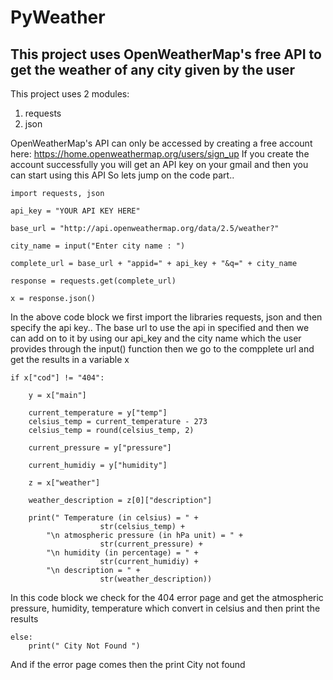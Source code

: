 # PyWeather
This project uses OpenWeatherMap's free API to get the weather of any city given by the user 
---
This project uses 2 modules:
1. requests
2. json

OpenWeatherMap's API can only be accessed by creating a free account here: https://home.openweathermap.org/users/sign_up 
If you create the account successfully you will get an API key on your gmail and then you can start using this API
So lets jump on the code part..
```
import requests, json

api_key = "YOUR API KEY HERE"

base_url = "http://api.openweathermap.org/data/2.5/weather?"

city_name = input("Enter city name : ")

complete_url = base_url + "appid=" + api_key + "&q=" + city_name

response = requests.get(complete_url)

x = response.json()
```
In the above code block we first import the libraries requests, json and then specify the api key..
The base url to use the api in specified and then we can add on to it by using our api_key and the city name which the user provides through the input() function then we go to the compplete url and get the results in a variable x
```
if x["cod"] != "404":

	y = x["main"]

	current_temperature = y["temp"]
	celsius_temp = current_temperature - 273
	celsius_temp = round(celsius_temp, 2)

	current_pressure = y["pressure"]

	current_humidiy = y["humidity"]

	z = x["weather"]

	weather_description = z[0]["description"]

	print(" Temperature (in celsius) = " +
					str(celsius_temp) +
		"\n atmospheric pressure (in hPa unit) = " +
					str(current_pressure) +
		"\n humidity (in percentage) = " +
					str(current_humidiy) +
		"\n description = " +
					str(weather_description))
 ```
 In this code block we check for the 404 error page and get the atmospheric pressure, humidity, temperature which convert in celsius and then print the results
 
 
```
else:
	print(" City Not Found ")
```
And if the error page comes then the print City not found 
